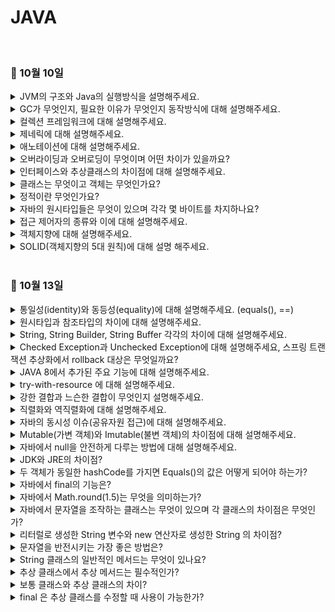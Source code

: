# JAVA
<br/>

### 🐾 10월 10일 

<details>
    <summary>JVM의 구조와 Java의 실행방식을 설명해주세요.</summary>
</details>

<details>
    <summary>GC가 무엇인지, 필요한 이유가 무엇인지 동작방식에 대해 설명해주세요.</summary>
</details>

<details>
    <summary>컬렉션 프레임워크에 대해 설명해주세요.</summary>
</details>

<details>
    <summary>제네릭에 대해 설명해주세요.</summary>
</details>

<details>
    <summary>애노테이션에 대해 설명해주세요.</summary>
</details>

<details>
    <summary>오버라이딩과 오버로딩이 무엇이며 어떤 차이가 있을까요?</summary>
</details>

<details>
    <summary>인터페이스와 추상클래스의 차이점에 대해 설명해주세요.</summary>
</details>

<details>
    <summary>클래스는 무엇이고 객체는 무엇인가요?</summary>
</details>

<details>
    <summary>정적이란 무엇인가요?</summary>
</details>

<details>
    <summary>자바의 원시타입들은 무엇이 있으며 각각 몇 바이트를 차지하나요?</summary>
</details>

<details>
    <summary>접근 제어자의 종류와 이에 대해 설명해주세요.</summary>
</details>

<details>
    <summary>객체지향에 대해 설명해주세요.</summary>
</details>

<details>
    <summary>SOLID(객체지향의 5대 원칙)에 대해 설명 해주세요.</summary>
</details>
<br/>

### 🐾 10월 13일

<details>
    <summary>통일성(identity)와 동등성(equality)에 대해 설명해주세요. (equals(), ==)</summary>
</details>

<details>
    <summary>원시타입과 참조타입의 차이에 대해 설명해주세요.</summary>
</details>

<details>
    <summary>String, String Builder, String Buffer 각각의 차이에 대해 설명해주세요.</summary>
</details>

<details>
    <summary>Checked Exception과 Unchecked Exception에 대해 설명해주세요, 스프링 트랜잭션 추상화에서 rollback 대상은 무엇일까요?</summary>
</details>

<details>
    <summary>JAVA 8에서 추가된 주요 기능에 대해 설명해주세요.</summary>
</details>

<details>
    <summary>try-with-resource 에 대해 설명해주세요.</summary>
</details>

<details>
    <summary>강한 결합과 느슨한 결합이 무엇인지 설명해주세요.</summary>
</details>

<details>
    <summary>직렬화와 역직렬화에 대해 설명해주세요.</summary>
</details>

<details>
    <summary>자바의 동시성 이슈(공유자원 접근)에 대해 설명해주세요.</summary>
</details>

<details>
    <summary>Mutable(가변 객체)와 Imutable(불변 객체)의 차이점에 대해 설명해주세요.</summary>
</details>

<details>
    <summary>자바에서 null을 안전하게 다루는 방법에 대해 설명해주세요.</summary>
</details>

<details>
    <summary>JDK와 JRE의 차이점?</summary>
</details>

<details>
    <summary>두 객체가 동일한 hashCode를 가지면 Equals()의 값은 어떻게 되어야 하는가?</summary>
</details>

<details>
    <summary>자바에서 final의 기능은?</summary>
</details>

<details>
    <summary>자바에서 Math.round(1.5)는 무엇을 의미하는가?</summary>
</details>

<details>
    <summary>자바에서 문자열을 조작하는 클래스는 무엇이 있으며 각 클래스의 차이점은 무엇인가?</summary>
</details>

<details>
    <summary>리터럴로 생성한 String 변수와 new 연산자로 생성한 String 의 차이점?</summary>
</details>

<details>
    <summary>문자열을 반전시키는 가장 좋은 방법은?</summary>
</details>

<details>
    <summary>String 클래스의 일반적인 메서드는 무엇이 있나요?</summary>
</details>

<details>
    <summary>추상 클래스에서 추상 메서드는 필수적인가?</summary>
</details>

<details>
    <summary>보통 클래스와 추상 클래스의 차이?</summary>
</details>

<details>
    <summary>final 은 추상 클래스를 수정할 때 사용이 가능한가?</summary>
</details>

<br/>
<br/>
